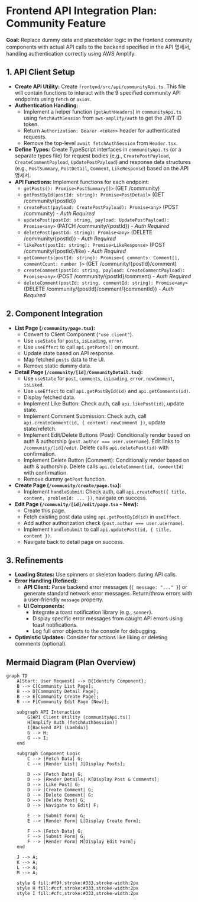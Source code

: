 # Frontend API Integration Plan: Community Feature

**Goal:** Replace dummy data and placeholder logic in the frontend community components with actual API calls to the backend specified in the API 명세서, handling authentication correctly using AWS Amplify.

## 1. API Client Setup

- **Create API Utility:** Create `frontend/src/api/communityApi.ts`. This file will contain functions to interact with the 9 specified community API endpoints using `fetch` or `axios`.
- **Authentication Handling:**
  - Implement a helper function (`getAuthHeaders`) in `communityApi.ts` using `fetchAuthSession` from `aws-amplify/auth` to get the JWT ID token.
  - Return `Authorization: Bearer <token>` header for authenticated requests.
  - Remove the top-level `await fetchAuthSession` from `Header.tsx`.
- **Define Types:** Create TypeScript interfaces in `communityApi.ts` (or a separate types file) for request bodies (e.g., `CreatePostPayload`, `CreateCommentPayload`, `UpdatePostPayload`) and response data structures (e.g., `PostSummary`, `PostDetail`, `Comment`, `LikeResponse`) based on the API 명세서.
- **API Functions:** Implement functions for each endpoint:
  - `getPosts(): Promise<PostSummary[]>` (GET /community)
  - `getPostById(postId: string): Promise<PostDetail>` (GET /community/{postId})
  - `createPost(payload: CreatePostPayload): Promise<any>` (POST /community) - _Auth Required_
  - `updatePost(postId: string, payload: UpdatePostPayload): Promise<any>` (PATCH /community/{postId}) - _Auth Required_
  - `deletePost(postId: string): Promise<any>` (DELETE /community/{postId}) - _Auth Required_
  - `likePost(postId: string): Promise<LikeResponse>` (POST /community/{postId}/like) - _Auth Required_
  - `getComments(postId: string): Promise<{ comments: Comment[], commentCount: number }>` (GET /community/{postId}/comment)
  - `createComment(postId: string, payload: CreateCommentPayload): Promise<any>` (POST /community/{postId}/comment) - _Auth Required_
  - `deleteComment(postId: string, commentId: string): Promise<any>` (DELETE /community/{postId}/comment/{commentId}) - _Auth Required_

## 2. Component Integration

- **List Page (`/community/page.tsx`):**
  - Convert to Client Component (`"use client"`).
  - Use `useState` for `posts`, `isLoading`, `error`.
  - Use `useEffect` to call `api.getPosts()` on mount.
  - Update state based on API response.
  - Map fetched `posts` data to the UI.
  - Remove static dummy data.
- **Detail Page (`/community/[id]/CommunityDetail.tsx`):**
  - Use `useState` for `post`, `comments`, `isLoading`, `error`, `newComment`, `isLiked`.
  - Use `useEffect` to call `api.getPostById(id)` and `api.getComments(id)`.
  - Display fetched data.
  - Implement Like Button: Check auth, call `api.likePost(id)`, update state.
  - Implement Comment Submission: Check auth, call `api.createComment(id, { content: newComment })`, update state/refetch.
  - Implement Edit/Delete Buttons (Post): Conditionally render based on auth & authorship (`post.author === user.username`). Edit links to `/community/[id]/edit`. Delete calls `api.deletePost(id)` with confirmation.
  - Implement Delete Button (Comment): Conditionally render based on auth & authorship. Delete calls `api.deleteComment(id, commentId)` with confirmation.
  - Remove dummy `getPost` function.
- **Create Page (`/community/create/page.tsx`):**
  - Implement `handleSubmit`: Check auth, call `api.createPost({ title, content, problemId: ... })`, navigate on success.
- **Edit Page (`/community/[id]/edit/page.tsx` - New):**
  - Create this page.
  - Fetch existing post data using `api.getPostById(id)` in `useEffect`.
  - Add author authorization check (`post.author === user.username`).
  - Implement `handleSubmit` to call `api.updatePost(id, { title, content })`.
  - Navigate back to detail page on success.

## 3. Refinements

- **Loading States:** Use spinners or skeleton loaders during API calls.
- **Error Handling (Refined):**
  - **API Client:** Parse backend error messages (`{ message: "..." }`) or generate standard network error messages. Return/throw errors with a user-friendly `message` property.
  - **UI Components:**
    - Integrate a toast notification library (e.g., `sonner`).
    - Display specific error messages from caught API errors using toast notifications.
    - Log full error objects to the console for debugging.
- **Optimistic Updates:** Consider for actions like liking or deleting comments (optional).

## Mermaid Diagram (Plan Overview)

```mermaid
graph TD
    A[Start: User Request] --> B{Identify Component};
    B --> C[Community List Page];
    B --> D[Community Detail Page];
    B --> E[Community Create Page];
    B --> F[Community Edit Page (New)];

    subgraph API Interaction
        G[API Client Utility (communityApi.ts)]
        H[Amplify Auth (fetchAuthSession)]
        I[Backend API (Lambda)]
        G --> H;
        G --> I;
    end

    subgraph Component Logic
        C --> |Fetch Data| G;
        C --> |Render List| J[Display Posts];

        D --> |Fetch Data| G;
        D --> |Render Details| K[Display Post & Comments];
        D --> |Like Post| G;
        D --> |Create Comment| G;
        D --> |Delete Comment| G;
        D --> |Delete Post| G;
        D --> |Navigate to Edit| F;

        E --> |Submit Form| G;
        E --> |Render Form| L[Display Create Form];

        F --> |Fetch Data| G;
        F --> |Submit Form| G;
        F --> |Render Form| M[Display Edit Form];
    end

    J --> A;
    K --> A;
    L --> A;
    M --> A;

    style G fill:#f9f,stroke:#333,stroke-width:2px
    style H fill:#ccf,stroke:#333,stroke-width:2px
    style I fill:#cfc,stroke:#333,stroke-width:2px
```
